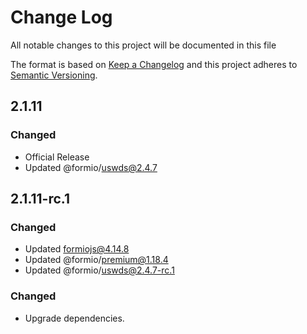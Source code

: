 # Change Log
All notable changes to this project will be documented in this file

The format is based on [Keep a Changelog](http://keepachangelog.com/)
and this project adheres to [Semantic Versioning](http://semver.org/).

## 2.1.11
### Changed
 - Official Release
 - Updated @formio/uswds@2.4.7

## 2.1.11-rc.1
### Changed
 - Updated formiojs@4.14.8
 - Updated @formio/premium@1.18.4
 - Updated @formio/uswds@2.4.7-rc.1

### Changed
 - Upgrade dependencies.

